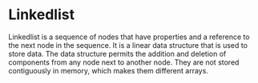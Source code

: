 # Linkedlist

Linkedlist is a sequence of nodes that have properties and a reference to the next node in the sequence.
It is a linear data structure that is used to store data. The data structure permits the addition and deletion of components from any node next to another node. They are not stored contiguously in memory, which makes them different arrays.
